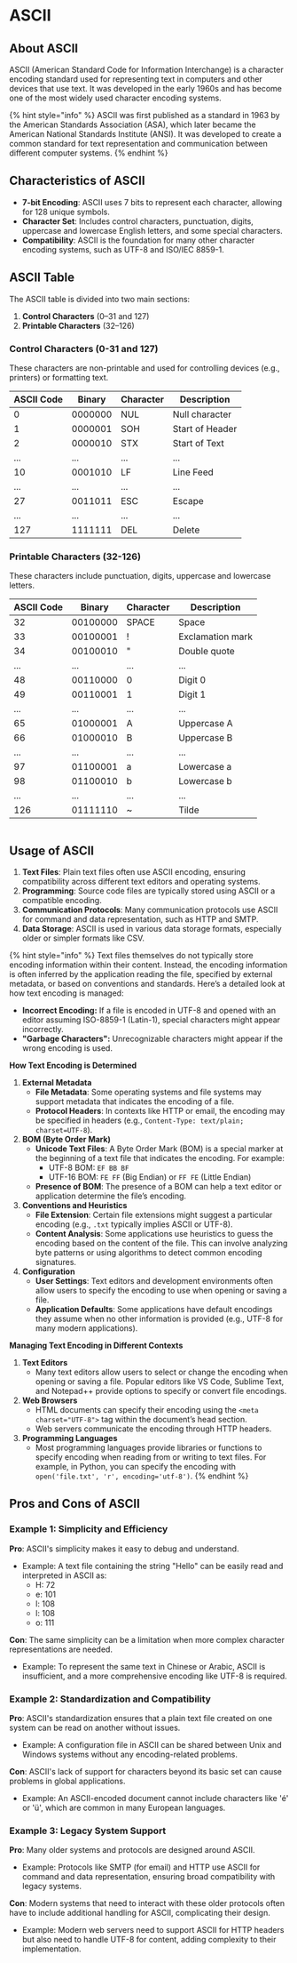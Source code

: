 # ASCII

## About ASCII

ASCII (American Standard Code for Information Interchange) is a character encoding standard used for representing text in computers and other devices that use text. It was developed in the early 1960s and has become one of the most widely used character encoding systems.

{% hint style="info" %}
ASCII was first published as a standard in 1963 by the American Standards Association (ASA), which later became the American National Standards Institute (ANSI). It was developed to create a common standard for text representation and communication between different computer systems.
{% endhint %}

## Characteristics of ASCII

* **7-bit Encoding**: ASCII uses 7 bits to represent each character, allowing for 128 unique symbols.
* **Character Set**: Includes control characters, punctuation, digits, uppercase and lowercase English letters, and some special characters.
* **Compatibility**: ASCII is the foundation for many other character encoding systems, such as UTF-8 and ISO/IEC 8859-1.

## ASCII Table

The ASCII table is divided into two main sections:

1. **Control Characters** (0–31 and 127)
2. **Printable Characters** (32–126)

### **Control Characters (0-31 and 127)**

These characters are non-printable and used for controlling devices (e.g., printers) or formatting text.

| ASCII Code | Binary  | Character | Description     |
| ---------- | ------- | --------- | --------------- |
| 0          | 0000000 | NUL       | Null character  |
| 1          | 0000001 | SOH       | Start of Header |
| 2          | 0000010 | STX       | Start of Text   |
| ...        | ...     | ...       | ...             |
| 10         | 0001010 | LF        | Line Feed       |
| ...        | ...     | ...       | ...             |
| 27         | 0011011 | ESC       | Escape          |
| ...        | ...     | ...       | ...             |
| 127        | 1111111 | DEL       | Delete          |

### **Printable Characters (32-126)**

These characters include punctuation, digits, uppercase and lowercase letters.

| ASCII Code | Binary   | Character | Description      |
| ---------- | -------- | --------- | ---------------- |
| 32         | 00100000 | SPACE     | Space            |
| 33         | 00100001 | !         | Exclamation mark |
| 34         | 00100010 | "         | Double quote     |
| ...        | ...      | ...       | ...              |
| 48         | 00110000 | 0         | Digit 0          |
| 49         | 00110001 | 1         | Digit 1          |
| ...        | ...      | ...       | ...              |
| 65         | 01000001 | A         | Uppercase A      |
| 66         | 01000010 | B         | Uppercase B      |
| ...        | ...      | ...       | ...              |
| 97         | 01100001 | a         | Lowercase a      |
| 98         | 01100010 | b         | Lowercase b      |
| ...        | ...      | ...       | ...              |
| 126        | 01111110 | \~        | Tilde            |

<figure><img src="../../../../../../.gitbook/assets/image (417).png" alt=""><figcaption></figcaption></figure>

## Usage of ASCII

1. **Text Files**: Plain text files often use ASCII encoding, ensuring compatibility across different text editors and operating systems.
2. **Programming**: Source code files are typically stored using ASCII or a compatible encoding.
3. **Communication Protocols**: Many communication protocols use ASCII for command and data representation, such as HTTP and SMTP.
4. **Data Storage**: ASCII is used in various data storage formats, especially older or simpler formats like CSV.

{% hint style="info" %}
Text files themselves do not typically store encoding information within their content. Instead, the encoding information is often inferred by the application reading the file, specified by external metadata, or based on conventions and standards. Here’s a detailed look at how text encoding is managed:

* **Incorrect Encoding:** If a file is encoded in UTF-8 and opened with an editor assuming ISO-8859-1 (Latin-1), special characters might appear incorrectly.
* **"Garbage Characters":** Unrecognizable characters might appear if the wrong encoding is used.

**How Text Encoding is Determined**

1. **External Metadata**
   * **File Metadata**: Some operating systems and file systems may support metadata that indicates the encoding of a file.
   * **Protocol Headers**: In contexts like HTTP or email, the encoding may be specified in headers (e.g., `Content-Type: text/plain; charset=UTF-8`).
2. **BOM (Byte Order Mark)**
   * **Unicode Text Files**: A Byte Order Mark (BOM) is a special marker at the beginning of a text file that indicates the encoding. For example:
     * UTF-8 BOM: `EF BB BF`
     * UTF-16 BOM: `FE FF` (Big Endian) or `FF FE` (Little Endian)
   * **Presence of BOM**: The presence of a BOM can help a text editor or application determine the file’s encoding.
3. **Conventions and Heuristics**
   * **File Extension**: Certain file extensions might suggest a particular encoding (e.g., `.txt` typically implies ASCII or UTF-8).
   * **Content Analysis**: Some applications use heuristics to guess the encoding based on the content of the file. This can involve analyzing byte patterns or using algorithms to detect common encoding signatures.
4. **Configuration**
   * **User Settings**: Text editors and development environments often allow users to specify the encoding to use when opening or saving a file.
   * **Application Defaults**: Some applications have default encodings they assume when no other information is provided (e.g., UTF-8 for many modern applications).

**Managing Text Encoding in Different Contexts**

1. **Text Editors**
   * Many text editors allow users to select or change the encoding when opening or saving a file. Popular editors like VS Code, Sublime Text, and Notepad++ provide options to specify or convert file encodings.
2. **Web Browsers**
   * HTML documents can specify their encoding using the `<meta charset="UTF-8">` tag within the document’s head section.
   * Web servers communicate the encoding through HTTP headers.
3. **Programming Languages**
   * Most programming languages provide libraries or functions to specify encoding when reading from or writing to text files. For example, in Python, you can specify the encoding with `open('file.txt', 'r', encoding='utf-8')`.
{% endhint %}

## Pros and Cons of ASCII

### **Example 1: Simplicity and Efficiency**

**Pro**: ASCII's simplicity makes it easy to debug and understand.

* Example: A text file containing the string "Hello" can be easily read and interpreted in ASCII as:
  * H: 72
  * e: 101
  * l: 108
  * l: 108
  * o: 111

**Con**: The same simplicity can be a limitation when more complex character representations are needed.

* Example: To represent the same text in Chinese or Arabic, ASCII is insufficient, and a more comprehensive encoding like UTF-8 is required.

### **Example 2: Standardization and Compatibility**

**Pro**: ASCII's standardization ensures that a plain text file created on one system can be read on another without issues.

* Example: A configuration file in ASCII can be shared between Unix and Windows systems without any encoding-related problems.

**Con**: ASCII's lack of support for characters beyond its basic set can cause problems in global applications.

* Example: An ASCII-encoded document cannot include characters like 'é' or 'ü', which are common in many European languages.

### **Example 3: Legacy System Support**

**Pro**: Many older systems and protocols are designed around ASCII.

* Example: Protocols like SMTP (for email) and HTTP use ASCII for command and data representation, ensuring broad compatibility with legacy systems.

**Con**: Modern systems that need to interact with these older protocols often have to include additional handling for ASCII, complicating their design.

* Example: Modern web servers need to support ASCII for HTTP headers but also need to handle UTF-8 for content, adding complexity to their implementation.
